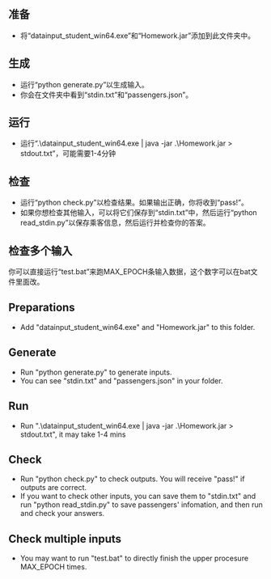 ## 准备
* 将“datainput_student_win64.exe”和“Homework.jar”添加到此文件夹中。
## 生成
* 运行“python generate.py”以生成输入。
* 你会在文件夹中看到“stdin.txt”和“passengers.json”。
## 运行
* 运行“.\datainput_student_win64.exe | java -jar .\Homework.jar > stdout.txt”，可能需要1-4分钟
## 检查
* 运行“python check.py”以检查结果。如果输出正确，你将收到“pass!”。
* 如果你想检查其他输入，可以将它们保存到“stdin.txt”中，然后运行“python read_stdin.py”以保存乘客信息，然后运行并检查你的答案。
## 检查多个输入
你可以直接运行“test.bat”来跑MAX_EPOCH条输入数据，这个数字可以在bat文件里面改。

## Preparations
* Add "datainput_student_win64.exe" and "Homework.jar" to this folder.
## Generate
* Run "python generate.py" to generate inputs.
* You can see "stdin.txt" and "passengers.json" in your folder.
## Run
* Run ".\datainput_student_win64.exe | java -jar .\Homework.jar > stdout.txt", it may take 1-4 mins
## Check
* Run "python check.py" to check outputs. You will receive "pass!" if outputs are correct.
* If you want to check other inputs, you can save them to "stdin.txt" and run "python read_stdin.py" to save passengers' infomation, and then run and check your answers.
## Check multiple inputs
* You may want to run "test.bat" to directly finish the upper procesure MAX_EPOCH times.
